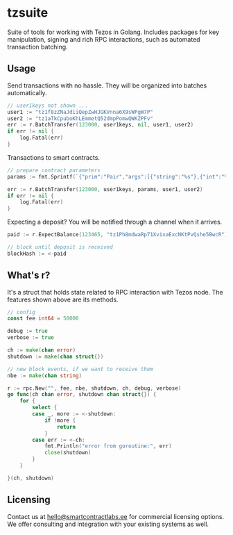 # tzsuite

Suite of tools for working with Tezos in Golang. Includes packages for key manipulation, signing and rich RPC interactions, such as automated transaction batching.

## Usage
Send transactions with no hassle. They will be organized into batches automatically.
```go
// user1keys not shown ...
user1 := "tz1f8zZNaJdiiQepZwHJGKVnna6X9sWPgW7P"
user2 := "tz1aTkCpuboKhLEmmetQ52dmpPomwQWKZPFv"
err := r.BatchTransfer(123000, user1keys, nil, user1, user2)
if err != nil {
	log.Fatal(err)
}
```

Transactions to smart contracts.
```go
// prepare contract parameters
params := fmt.Sprintf(`{"prim":"Pair","args":[{"string":"%s"},{"int":"%d"}]}`, "tz1Ph8mdwaRp71XvixaExcNKtPvQshe5BwcR", 123456)

err := r.BatchTransfer(123000, user1keys, params, user1, user2)
if err != nil {
	log.Fatal(err)
}
```

Expecting a deposit? You will be notified through a channel when it arrives.
```go
paid := r.ExpectBalance(123465, "tz1Ph8mdwaRp71XvixaExcNKtPvQshe5BwcR")

// block until deposit is received
blockHash := <-paid
```

## What's r?

It's a struct that holds state related to RPC interaction with Tezos node.
The features shown above are its methods.

```go
// config
const fee int64 = 50000

debug := true
verbose := true

ch := make(chan error)
shutdown := make(chan struct{})

// new block events, if we want to receive them
nbe := make(chan string)

r := rpc.New("", fee, nbe, shutdown, ch, debug, verbose)
go func(ch chan error, shutdown chan struct{}) {
	for {
		select {
		case _, more := <-shutdown:
			if !more {
				return
			}
		case err := <-ch:
			fmt.Println("error from goroutine:", err)
			close(shutdown)
		}
	}

}(ch, shutdown)
```

## Licensing

Contact us at hello@smartcontractlabs.ee for commercial licensing options. We offer consulting and integration with your existing systems as well.
